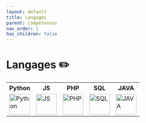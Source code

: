 ```yaml
---
layout: default
title: Langages
parent: competences
nav_order: 1
has_children: false
---
```


# Langages ✏️
<table>
    <tr>
        <th>Python</th>
        <th>JS</th>
        <th>PHP</th>
        <th>SQL</th>
        <th>JAVA</th>
    </tr>
    <tr>
        <td><img src="https://upload.wikimedia.org/wikipedia/commons/thumb/c/c3/Python-logo-notext.svg/1869px-Python-logo-notext.svg.png" title="Python" alt="Python" width="55" height="55"/></td>
        <td><img src="https://upload.wikimedia.org/wikipedia/commons/thumb/9/99/Unofficial_JavaScript_logo_2.svg/1024px-Unofficial_JavaScript_logo_2.svg.png" title="JS" alt="JS" width="55" height="55"/></td>
        <td><img src="https://upload.wikimedia.org/wikipedia/commons/thumb/2/27/PHP-logo.svg/2560px-PHP-logo.svg.png" title="PHP" alt="PHP" width="55" height="55"/></td>
        <td><img src="https://www.svgrepo.com/show/331760/sql-database-generic.svg" title="SQL" alt="SQL" width="55" height="55"/></td>
        <td><img src="https://upload.wikimedia.org/wikipedia/fr/2/2e/Java_Logo.svg" title="JAVA" alt="JAVA" width="55" height="55"/></td>
    </tr>
</table>
